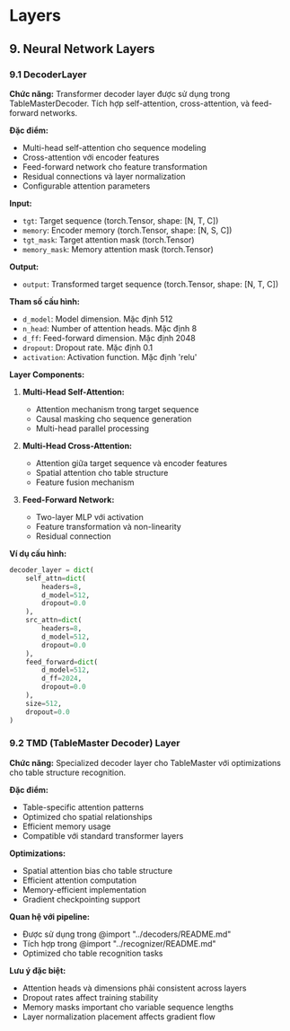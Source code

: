 # Layers

## 9. Neural Network Layers

### 9.1 DecoderLayer

**Chức năng:** Transformer decoder layer được sử dụng trong TableMasterDecoder. Tích hợp self-attention, cross-attention, và feed-forward networks.

**Đặc điểm:**
- Multi-head self-attention cho sequence modeling
- Cross-attention với encoder features
- Feed-forward network cho feature transformation
- Residual connections và layer normalization
- Configurable attention parameters

**Input:**
- `tgt`: Target sequence (torch.Tensor, shape: [N, T, C])
- `memory`: Encoder memory (torch.Tensor, shape: [N, S, C])
- `tgt_mask`: Target attention mask (torch.Tensor)
- `memory_mask`: Memory attention mask (torch.Tensor)

**Output:**
- `output`: Transformed target sequence (torch.Tensor, shape: [N, T, C])

**Tham số cấu hình:**
- `d_model`: Model dimension. Mặc định 512
- `n_head`: Number of attention heads. Mặc định 8
- `d_ff`: Feed-forward dimension. Mặc định 2048
- `dropout`: Dropout rate. Mặc định 0.1
- `activation`: Activation function. Mặc định 'relu'

**Layer Components:**

1. **Multi-Head Self-Attention:**
   - Attention mechanism trong target sequence
   - Causal masking cho sequence generation
   - Multi-head parallel processing

2. **Multi-Head Cross-Attention:**
   - Attention giữa target sequence và encoder features
   - Spatial attention cho table structure
   - Feature fusion mechanism

3. **Feed-Forward Network:**
   - Two-layer MLP với activation
   - Feature transformation và non-linearity
   - Residual connection

**Ví dụ cấu hình:**
```python
decoder_layer = dict(
    self_attn=dict(
        headers=8,
        d_model=512,
        dropout=0.0
    ),
    src_attn=dict(
        headers=8,
        d_model=512,
        dropout=0.0
    ),
    feed_forward=dict(
        d_model=512,
        d_ff=2024,
        dropout=0.0
    ),
    size=512,
    dropout=0.0
)
```

### 9.2 TMD (TableMaster Decoder) Layer

**Chức năng:** Specialized decoder layer cho TableMaster với optimizations cho table structure recognition.

**Đặc điểm:**
- Table-specific attention patterns
- Optimized cho spatial relationships
- Efficient memory usage
- Compatible với standard transformer layers

**Optimizations:**
- Spatial attention bias cho table structure
- Efficient attention computation
- Memory-efficient implementation
- Gradient checkpointing support

**Quan hệ với pipeline:**
- Được sử dụng trong @import "../decoders/README.md"
- Tích hợp trong @import "../recognizer/README.md"
- Optimized cho table recognition tasks

**Lưu ý đặc biệt:**
- Attention heads và dimensions phải consistent across layers
- Dropout rates affect training stability
- Memory masks important cho variable sequence lengths
- Layer normalization placement affects gradient flow
